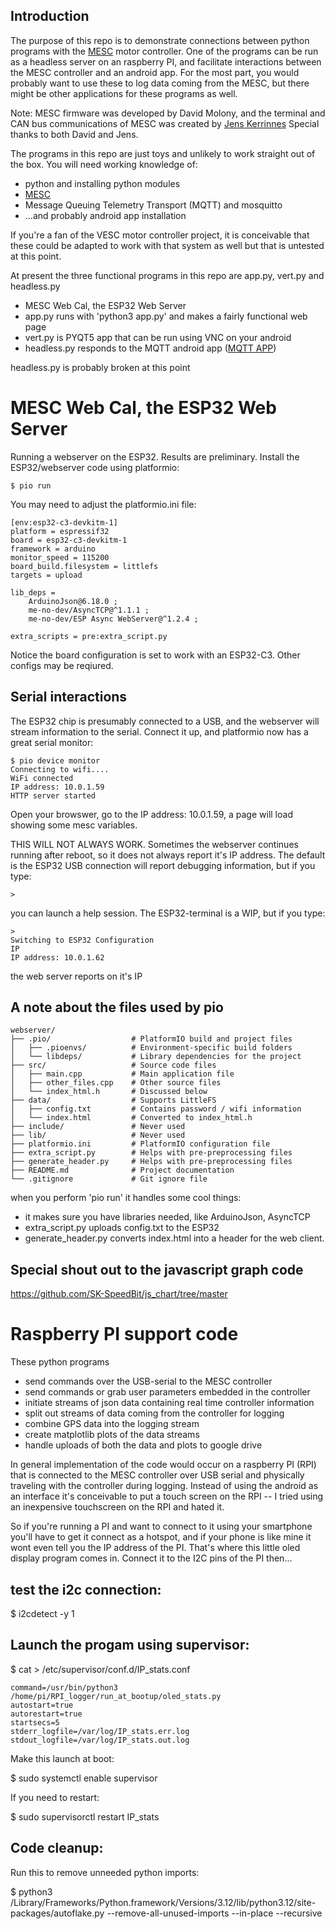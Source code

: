 ## Introduction

The purpose of this repo is to demonstrate connections between python programs with the [MESC](https://github.com/davidmolony/MESC_Firmware) motor controller. One of the programs can be run as a headless server on an raspberry PI, and facilitate interactions between the MESC controller and an android app. For the most part, you would probably want to use these to log data coming from the MESC, but there might be other applications for these programs as well. 

Note: MESC firmware was developed by David Molony, and the terminal and CAN bus communications of MESC was created by [Jens Kerrinnes](https://github.com/Netzpfuscher) Special thanks to both David and Jens. 

The programs in this repo are just toys and unlikely to work straight out of the box. You will need working knowledge of:
 * python and installing python modules
 * [MESC](https://github.com/davidmolony/MESC_Firmware)
 * Message Queuing Telemetry Transport (MQTT) and mosquitto
 * ...and probably android app installation

If you're a fan of the VESC motor controller project, it is conceivable that these could be adapted to work with that system as well but that is untested at this point. 

At present the three functional programs in this repo are app.py, vert.py and headless.py
 * MESC Web Cal, the ESP32 Web Server 
 * app.py runs with 'python3 app.py' and makes a fairly functional web page
 * vert.py is PYQT5 app that can be run using VNC on your android
 * headless.py responds to the MQTT android app ([MQTT APP](https://github.com/owhite/MqttApp))
  
headless.py is probably broken at this point

# MESC Web Cal, the ESP32 Web Server 

Running a webserver on the ESP32. Results are preliminary. Install the ESP32/webserver code using platformio:

```
$ pio run 
```

You may need to adjust the platformio.ini file:
```
[env:esp32-c3-devkitm-1]
platform = espressif32
board = esp32-c3-devkitm-1
framework = arduino
monitor_speed = 115200
board_build.filesystem = littlefs
targets = upload

lib_deps =
    ArduinoJson@6.18.0 ;
    me-no-dev/AsyncTCP@^1.1.1 ; 
    me-no-dev/ESP Async WebServer@^1.2.4 ; 

extra_scripts = pre:extra_script.py

```
Notice the board configuration is set to work with an ESP32-C3. Other configs may be reqiured. 

## Serial interactions
The ESP32 chip is presumably connected to a USB, and the webserver will stream information to the serial. Connect it up, and platformio now has a great serial monitor:

```
$ pio device monitor
Connecting to wifi....
WiFi connected
IP address: 10.0.1.59
HTTP server started
```

Open your browswer, go to the IP address: 10.0.1.59, a page will load showing some mesc variables.

THIS WILL NOT ALWAYS WORK. Sometimes the webserver continues running after reboot, so it does not always report it's IP address. The default is the ESP32 USB connection will report debugging information, but if you type:
```
>
```
you can launch a help session. The ESP32-terminal is a WIP, but if you type:
```
>
Switching to ESP32 Configuration
IP
IP address: 10.0.1.62
```

the web server reports on it's IP

## A note about the files used by pio

```
webserver/
├── .pio/                  # PlatformIO build and project files
│   ├── .pioenvs/          # Environment-specific build folders
│   └── libdeps/           # Library dependencies for the project
├── src/                   # Source code files
│   ├── main.cpp           # Main application file
│   ├── other_files.cpp    # Other source files
│   └── index_html.h       # Discussed below
├── data/                  # Supports LittleFS
│   ├── config.txt         # Contains password / wifi information
│   └── index.html         # Converted to index_html.h
├── include/               # Never used 
├── lib/                   # Never used
├── platformio.ini         # PlatformIO configuration file
├── extra_script.py        # Helps with pre-preprocessing files
├── generate_header.py     # Helps with pre-preprocessing files
├── README.md              # Project documentation
└── .gitignore             # Git ignore file
```

when you perform 'pio run' it handles some cool things:
* it makes sure you have libraries needed, like ArduinoJson, AsyncTCP
* extra_script.py uploads config.txt to the ESP32
* generate_header.py converts index.html into a header for the web client. 

## Special shout out to the javascript graph code
https://github.com/SK-SpeedBit/js_chart/tree/master

# Raspberry PI support code

These python programs 
 * send commands over the USB-serial to the MESC controller
 * send commands or grab user parameters embedded in the controller
 * initiate streams of json data containing real time controller information
 * split out streams of data coming from the controller for logging
 * combine GPS data into the logging stream
 * create matplotlib plots of the data streams
 * handle uploads of both the data and plots to google drive
 
In general implementation of the code would occur on a raspberry PI (RPI) that is connected to the MESC controller over USB serial and physically traveling with the controller during logging. Instead of using the android as an interface it's conceivable to put a touch screen on the RPI -- I tried using an inexpensive touchscreen on the RPI and hated it. 

So if you're running a PI and want to connect to it using your smartphone you'll have to get it connect as a hotspot, and if your phone is like mine it wont even tell you the IP address of the PI. That's where this little oled display program comes in. Connect it to the I2C pins of the PI then...

## test the i2c connection:
$ i2cdetect -y 1

## Launch the progam using supervisor:
$ cat > /etc/supervisor/conf.d/IP_stats.conf
```[program:IP_stats]
command=/usr/bin/python3 /home/pi/RPI_logger/run_at_bootup/oled_stats.py
autostart=true  
autorestart=true
startsecs=5     
stderr_logfile=/var/log/IP_stats.err.log
stdout_logfile=/var/log/IP_stats.out.log
```
Make this launch at boot:

$ sudo systemctl enable supervisor

If you need to restart:

$ sudo supervisorctl restart IP_stats

## Code cleanup:

Run this to remove unneeded python imports:

$ python3 /Library/Frameworks/Python.framework/Versions/3.12/lib/python3.12/site-packages/autoflake.py  --remove-all-unused-imports --in-place --recursive

